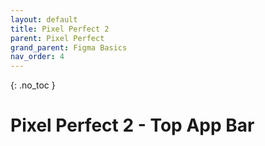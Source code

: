 ```yaml
---
layout: default
title: Pixel Perfect 2
parent: Pixel Perfect
grand_parent: Figma Basics
nav_order: 4
---
```


{: .no_toc }

# Pixel Perfect 2 - Top App Bar

